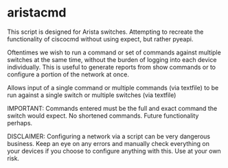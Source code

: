 # aristacmd

This script is designed for Arista switches.
Attempting to recreate the functionality of ciscocmd without using expect, but rather pyeapi.

Oftentimes we wish to run a command or set of commands against multiple switches at the same time, without the burden of logging into each device individually. This is useful to generate reports from show commands or to configure a portion of the network at once.

Allows input of a single command or multiple commands (via textfile) to be run against a single switch or multiple switches (via textfile)

IMPORTANT: Commands entered must be the full and exact command the switch would expect. No shortened commands. Future functionality perhaps.

DISCLAIMER: Configuring a network via a script can be very dangerous business. Keep an eye on any errors and manually check everything on your devices if you choose to configure anything with this. Use at your own risk.
